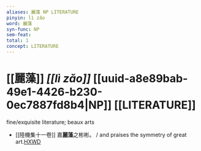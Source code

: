 ```yaml
---
aliases: 麗藻 NP LITERATURE
pinyin: lì zǎo
word: 麗藻
syn-func: NP
sem-feat: 
total: 1
concept: LITERATURE 
---
```

# [[麗藻]] *[[lì zǎo]]*  [[uuid-a8e89bab-49e1-4426-b230-0ec7887fd8b4|NP]] [[LITERATURE]]
fine/exquisite literature; beaux arts
 - [[陸機集十一卷]] 嘉**麗藻**之彬彬。 / and praises the symmetry of great art.[HXWD](https://hxwd.org/textview.html?location=CH2b1575_CHANT_001-2a.13)